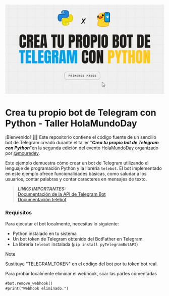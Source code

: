 ![HolaMundoDay header](HolaMundoDay_header.gif)
# Crea tu propio bot de Telegram con Python - Taller HolaMundoDay

¡Bienvenido! 👋🏼 Este repositorio contiene el código fuente de un sencillo bot de Telegram creado durante el taller "_**Crea tu propio bot de Telegram con Python**_"en la segunda edición del evento [HolaMundoDay](https://holamundo.day/) organizado por [@mouredev](https://github.com/mouredev).

Este ejemplo demuestra cómo crear un bot de Telegram utilizando el lenguaje de programación Python y la librería `telebot`. El bot implementado en este ejemplo ofrece funcionalidades básicas, como saludar a los usuarios, contar palabras y contar caracteres en mensajes de texto. 

> **_LINKS IMPORTANTES:_**<br>
>[Documentación de la API de Telegram Bot](https://core.telegram.org/bots)<br>
>[Documentación telebot](https://github.com/eternnoir/pyTelegramBotAPI)

### Requisitos

Para ejecutar el bot localmente, necesitas lo siguiente:

- Python instalado en tu sistema
- Un bot token de Telegram obtenido del BotFather en Telegram
- La librería `telebot` instalada (`pip install pyTelegramBotAPI`)

> [!NOTE]
> Sustituye "TELEGRAM_TOKEN" en el código del bot por tu token bot real.

Para probar localmente eliminar el webhook, scar las partes comentadas
```
#bot.remove_webhook()
#print("Webhook eliminado.")
```